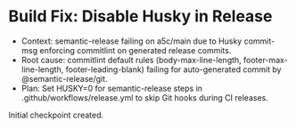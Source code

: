 # Build Fix: Disable Husky in Release

- Context: semantic-release failing on a5c/main due to Husky commit-msg enforcing commitlint on generated release commits.
- Root cause: commitlint default rules (body-max-line-length, footer-max-line-length, footer-leading-blank) failing for auto-generated commit by @semantic-release/git.
- Plan: Set HUSKY=0 for semantic-release steps in .github/workflows/release.yml to skip Git hooks during CI releases.

Initial checkpoint created.
